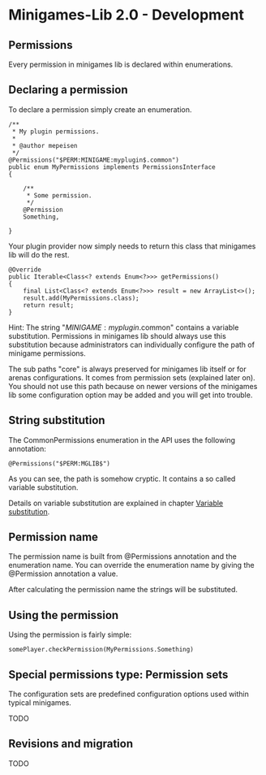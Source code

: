 # Minigames-Lib 2.0 - Development

## Permissions

Every permission in minigames lib is declared within enumerations.

## Declaring a permission

To declare a permission simply create an enumeration.

    /**
     * My plugin permissions.
     *
     * @author mepeisen
     */
    @Permissions("$PERM:MINIGAME:myplugin$.common")
    public enum MyPermissions implements PermissionsInterface
    {
    
        /**
         * Some permission.
         */
        @Permission
        Something,
        
    }
    
Your plugin provider now simply needs to return this class that minigames lib will do the rest.

    @Override
    public Iterable<Class<? extends Enum<?>>> getPermissions()
    {
        final List<Class<? extends Enum<?>>> result = new ArrayList<>();
        result.add(MyPermissions.class);
        return result;
    }
    
Hint: The string "$MINIGAME:myplugin$.common" contains a variable substitution. Permissions in minigames lib
should always use this substitution because administrators can individually configure the path of minigame
permissions.

The sub paths "core" is always preserved for minigames lib itself or for arenas configurations. It comes
from permission sets (explained later on). You should not use this path because on newer versions of the
minigames lib some configuration option may be added and you will get into trouble.

## String substitution

The CommonPermissions enumeration in the API uses the following annotation:

    @Permissions("$PERM:MGLIB$")
    
As you can see, the path is somehow cryptic. It contains a so called variable substitution.

Details on variable substitution are explained in chapter [Variable substitution](dev_advanced_variable_substitution.html).

## Permission name

The permission name is built from @Permissions annotation and the enumeration name.
You can override the enumeration name by giving the @Permission annotation a value.

After calculating the permission name the strings will be substituted.

## Using the permission

Using the permission is fairly simple:

    somePlayer.checkPermission(MyPermissions.Something)

## Special permissions type: Permission sets

The configuration sets are predefined configuration options used within typical minigames.

TODO

## Revisions and migration

TODO
